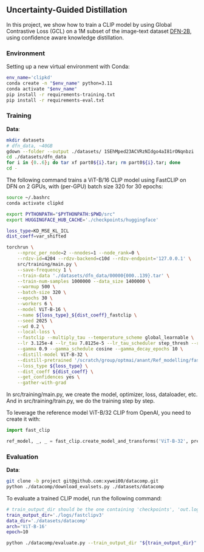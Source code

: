 ## Uncertainty-Guided Distillation

In this project, we show how to train a CLIP model by using Global Contrastive Loss (GCL) on a 1M subset of the image-text dataset [DFN-2B](https://huggingface.co/datasets/apf1/datafilteringnetworks_2b), using confidence aware knowledge distillation.

### Environment

Setting up a new virtual environment with Conda:
````bash
env_name='clipkd'
conda create -n "$env_name" python=3.11
conda activate "$env_name"
pip install -r requirements-training.txt
pip install -r requirements-eval.txt
````

### Training

**Data**:
```bash
mkdir datasets
# dfn_data, ~40GB
gdown --folder --output ./datasets/ 1SEhMped23ACVRzNIdgo4aI81rONqnbzi
cd ./datasets/dfn_data
for i in {0..6}; do tar xf part0${i}.tar; rm part0${i}.tar; done
cd -
```

The following command trains a ViT-B/16 CLIP model using FastCLIP on DFN on 2 GPUs, with (per-GPU) batch size 320 for 30 epochs:
```bash
source ~/.bashrc
conda activate clipkd

export PYTHONPATH="$PYTHONPATH:$PWD/src"
export HUGGINGFACE_HUB_CACHE='./checkpoints/huggingface'

loss_type=KD_MSE_KL_ICL
dist_coeff=var_shifted

torchrun \
    --nproc_per_node=2 --nnodes=1 --node_rank=0 \
    --rdzv-id=4204 --rdzv-backend=c10d --rdzv-endpoint='127.0.0.1' \
    src/training/main.py \
    --save-frequency 1 \
    --train-data './datasets/dfn_data/00000{000..139}.tar' \
    --train-num-samples 1000000 --data_size 1400000 \
    --warmup 500 \
    --batch-size 320 \
    --epochs 30 \
    --workers 6 \
    --model ViT-B-16 \
    --name ${loss_type}_${dist_coeff}_fastclip \
    --seed 2025 \
    --wd 0.2 \
    --local-loss \
    --fastclip --multiply_tau --temperature_scheme global_learnable \
    --lr 3.125e-4 --lr_tau 7.8125e-5 --lr_tau_scheduler step_thresh --rho 11.0 \
    --gamma 0.9 --gamma_schedule cosine --gamma_decay_epochs 10 \
    --distill-model ViT-B-32 \
    --distill-pretrained '/scratch/group/optmai/anant/Ref_modelling/fast_clip/src/clip_vit_b32_openai.pth' \
    --loss_type ${loss_type} \
    --dist_coeff ${dist_coeff} \
    --get_confidences yes \
    --gather-with-grad

```

In src/training/main.py, we create the model, optimizer, loss, dataloader, etc. And in src/training/train.py, we do the training step by step.

To leverage the reference model ViT-B/32 CLIP from OpenAI, you need to create it with:
```python
import fast_clip

ref_model, _, _ = fast_clip.create_model_and_transforms('ViT-B-32', pretrained='openai')
```

### Evaluation

**Data**:
```bash
git clone -b project git@github.com:xywei00/datacomp.git
python ./datacomp/download_evalsets.py ./datasets/datacomp
```

To evaluate a trained CLIP model, run the following command:
```bash
# train_output_dir should be the one containing 'checkpoints', 'out.log', etc.
train_output_dir='./logs/fastclipv3'
data_dir='./datasets/datacomp'
arch='ViT-B-16'
epoch=10

python ./datacomp/evaluate.py --train_output_dir "${train_output_dir}" --data_dir "${data_dir}" --epoch "${epoch}" --arch "${arch}"
```
